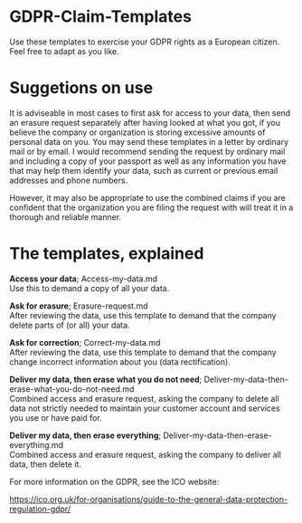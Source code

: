 # GDPR-Claim-Templates
Use these templates to exercise your GDPR rights as a European citizen. Feel free to adapt as you like.

# Suggetions on use
It is adviseable in most cases to first ask for access to your data, then send an erasure request separately after having looked at what you got, if you believe the company or organization is storing excessive amounts of personal data on you. You may send these templates in a letter by ordinary mail or by email. I would recommend sending the request by ordinary mail and including a copy of your passport as well as any information you have that may help them identify your data, such as current or previous email addresses and phone numbers.

However, it may also be appropriate to use the combined claims if you are confident that the organization you are filing the request with will treat it in a thorough and reliable manner.

# The templates, explained
**Access your data**; Access-my-data.md<br/>
Use this to demand a copy of all your data.

**Ask for erasure**; Erasure-request.md<br/>
After reviewing the data, use this template to demand that the company delete parts of (or all) your data.

**Ask for correction**; Correct-my-data.md<br/>
After reviewing the data, use this template to demand that the company change incorrect information about you (data rectification).

**Deliver my data, then erase what you do not need**; Deliver-my-data-then-erase-what-you-do-not-need.md<br/>
Combined access and erasure request, asking the company to delete all data not strictly needed to maintain your customer account and services you use or have paid for.

**Deliver my data, then erase everything**; Deliver-my-data-then-erase-everything.md<br/>
Combined access and erasure request, asking the company to deliver all data, then delete it.

For more information on the GDPR, see the ICO website:

https://ico.org.uk/for-organisations/guide-to-the-general-data-protection-regulation-gdpr/
